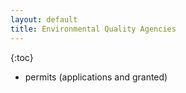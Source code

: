 ```yaml
---
layout: default
title: Environmental Quality Agencies
---
```


{:toc}

* permits (applications and granted)
